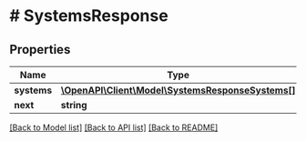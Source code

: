 # # SystemsResponse

## Properties

Name | Type | Description | Notes
------------ | ------------- | ------------- | -------------
**systems** | [**\OpenAPI\Client\Model\SystemsResponseSystems[]**](SystemsResponseSystems.md) |  |
**next** | **string** |  |

[[Back to Model list]](../../README.md#models) [[Back to API list]](../../README.md#endpoints) [[Back to README]](../../README.md)
